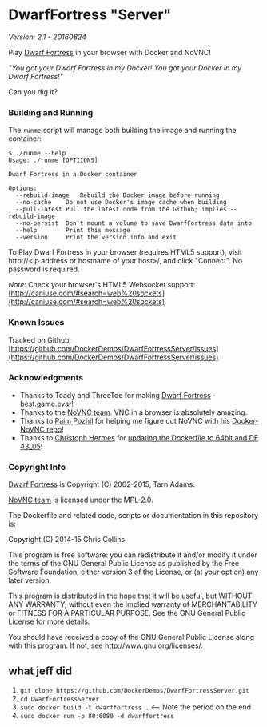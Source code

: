 DwarfFortress "Server"
======================

_Version: 2.1 - 20160824_

Play [Dwarf Fortress](http://www.bay12games.com/dwarves/) in your browser with Docker and NoVNC!

_"You got your Dwarf Fortress in my Docker!  You got your Docker in my Dwarf Fortress!"_

Can you dig it?

### Building and Running ###

The `runme` script will manage both building the image and running the container:

    $ ./runme --help
    Usage: ./runme [OPTIIONS]
    
    Dwarf Fortress in a Docker container
    
    Options:
      --rebuild-image	Rebuild the Docker image before running
      --no-cache	Do not use Docker's image cache when building
      --pull-latest	Pull the latest code from the Github; implies --rebuild-image
      --no-persist	Don't mount a volume to save DwarfFortress data into
      --help		Print this message
      --version		Print the version info and exit

To Play Dwarf Fortress in your browser (requires HTML5 support), visit http://\<ip address or hostname of your host\>/, and click "Connect".  No password is required.


_Note:_ Check your browser's HTML5 Websocket support: [http://caniuse.com/#search=web%20sockets](http://caniuse.com/#search=web%20sockets)
 
### Known Issues ###
 
Tracked on Github: [https://github.com/DockerDemos/DwarfFortressServer/issues](https://github.com/DockerDemos/DwarfFortressServer/issues)

### Acknowledgments ###

* Thanks to Toady and ThreeToe for making [Dwarf Fortress](http://www.bay12games.com/dwarves/) - best.game.evar!
* Thanks to the [NoVNC team](https://kanaka.github.io/noVNC/).  VNC in a browser is absolutely amazing.
* Thanks to [Paim Pozhil](https://github.com/paimpozhil) for helping me figure out NoVNC with his [Docker-NoVNC repo](https://github.com/paimpozhil/docker-novnc)!
* Thanks to [Christoph Hermes](https://github.com/chermes) for [updating the Dockerfile to 64bit and DF 43_05](https://github.com/DockerDemos/DwarfFortressServer/pull/7)! 

### Copyright Info ###

[Dwarf Fortress](http://www.bay12games.com/dwarves/) is Copyright (C) 2002-2015, Tarn Adams.

[NoVNC team](https://kanaka.github.io/noVNC/) is licensed under the MPL-2.0.

The Dockerfile and related code, scripts or documentation in this repository is:

Copyright (C) 2014-15 Chris Collins

This program is free software: you can redistribute it and/or modify it under the terms of the GNU General Public License as published by the Free Software Foundation, either version 3 of the License, or (at your option) any later version.

This program is distributed in the hope that it will be useful, but WITHOUT ANY WARRANTY; without even the implied warranty of MERCHANTABILITY or FITNESS FOR A PARTICULAR PURPOSE. See the GNU General Public License for more details.

You should have received a copy of the GNU General Public License along with this program. If not, see http://www.gnu.org/licenses/.






## what jeff did

1. `git clone https://github.com/DockerDemos/DwarfFortressServer.git`
1. `cd DwarfFortressServer`
1. `sudo docker build -t dwarffortress .` <-- Note the period on the end
1. `sudo docker run -p 80:6080 -d dwarffortress`
